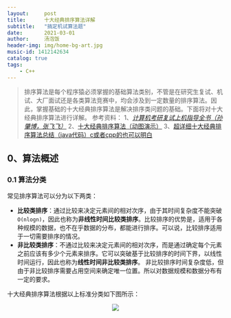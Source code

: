 ```yaml
---
layout:     post
title:      十大经典排序算法详解
subtitle:   "搞定机试算法题"
date:       2021-03-01
author:     汤泡饭
header-img: img/home-bg-art.jpg
music-id: 1412142634
catalog: true
tags:
    - C++
---
```


>排序算法是每个程序猿必须掌握的基础算法类别，不管是在研究生复试、机试、大厂面试还是各类算法竞赛中，均会涉及到一定数量的排序算法。因此，掌握基础的十大经典排序算法是解决排序类问题的基础。下面将对十大经典排序算法进行详解。
参考资料：
1、[*计算机考研复试上机指导全书（孙肇博，张飞飞）*](http://product.dangdang.com/23411346.html)
2、[十大经典排序算法（动图演示）](https://www.cnblogs.com/onepixel/articles/7674659.html)
3、[超详细十大经典排序算法总结（java代码）c或者cpp的也可以明白](https://blog.csdn.net/weixin_41190227/article/details/86600821)

## 0、算法概述
### 0.1 算法分类
常见排序算法可以分为以下两类：
* **比较类排序**：通过比较来决定元素间的相对次序，由于其时间复杂度不能突破`O(nlogn)`，因此也称为**非线性时间比较类排序**。比较排序的优势是，适用于各种规模的数据，也不在乎数据的分布，都能进行排序。可以说，比较排序适用于一切需要排序的情况。
* **非比较类排序**：不通过比较来决定元素间的相对次序，而是通过确定每个元素之前应该有多少个元素来排序。它可以突破基于比较排序的时间下界，以线性时间运行，因此也称为**线性时间非比较类排序**。 非比较排序时间复杂度低，但由于非比较排序需要占用空间来确定唯一位置。所以对数据规模和数据分布有一定的要求。

十大经典排序算法根据以上标准分类如下图所示：
<div align=center>
<img src="[图片地址](https://s3.ax1x.com/2021/03/01/6P8Kyt.png)" />
</div>
